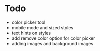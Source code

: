 

# Todo
- color picker tool
- mobile mode and sized styles
- text hints on styles
- add remove color option for color picker
- adding images and background images


